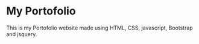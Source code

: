 
# My Portofolio

This is my Portofolio website made using HTML, CSS, javascript, Bootstrap and jsquery. 

